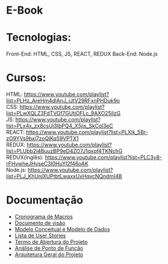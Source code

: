 # E-Book

# Tecnologias: 
Front-End: HTML, CSS, JS, REACT, REDUX 
Back-End: Node.js  

# Cursos:
HTML: https://www.youtube.com/playlist?list=PLHz_AreHm4dlAnJ_jJtV29RFxnPHDuk9o  
CSS: https://www.youtube.com/playlist?list=PLwXQLZ3FdTVGf7GUtiOFLc_9AXO25iIzG  
JS: https://www.youtube.com/playlist?list=PLx4x_zx8csUj3IbPQ4_X5jis_SkCol3eC  
REACT: https://www.youtube.com/playlist?list=PLXik_5Br-zO9YVs9bxi7zoQlKq59VPTX1  
REDUX: https://www.youtube.com/playlist?list=PLUbb2i4BuuzBP9eD4ZO7J1qxpf4TKNchG  
REDUX(inglês): https://www.youtube.com/playlist?list=PLC3y8-rFHvwheJHvseC3I0HuYI2f46oAK  
Node.js: https://www.youtube.com/playlist?list=PLJ_KhUnlXUPtbtLwaxxUxHqvcNQndmI4B

# Documentação
- [Cronograma de Macros](https://github.com/GabrielBFelix/E-Book/blob/master/docs/Cronograma%20de%20macros.png)
- [Documento de visão](https://github.com/GabrielBFelix/E-Book/blob/master/docs/Documento_de_vis%C3%A3o.md)
- [Modelo Conceitual e Modelo de Dados](https://github.com/GabrielBFelix/E-Book/blob/master/docs/Modelo_Conceitual_e_Modelo_de_Dados.md)
- [Lista de User Stories](https://docs.google.com/document/d/1kq06bwzeDjf3X1AQL6nvUxOfaqlKNK1-nvyFmf7VC9c/edit?usp=sharing)
- [Termo de Abertura do Projeto](https://github.com/GabrielBFelix/E-Book/blob/master/docs/Termo_de_Abertura_de_Projeto.md)
- [Análise de Ponto de Função](https://github.com/GabrielBFelix/E-Book/blob/master/docs/An%C3%A1lise%20de%20Pontos%20de%20Fun%C3%A7%C3%A3o%20-%20Sistema%20APF.md)
- [Arquitetura Geral do Projeto](https://docs.google.com/document/d/1GqRb1_NV3CyYwYDnHbNAkhX2a8T6GKLtJSzPpf8tGJg/edit?usp=sharing)
